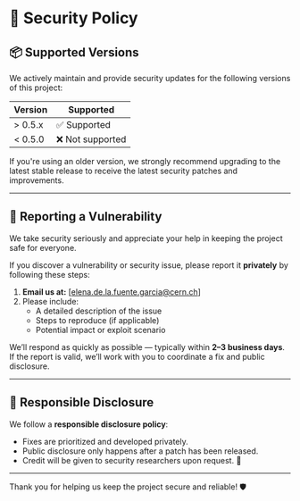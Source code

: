 # 🔐 Security Policy

## 📦 Supported Versions

We actively maintain and provide security updates for the following versions of this project:

| Version | Supported          |
|---------|--------------------|
| > 0.5.x   | ✅ Supported        |
| < 0.5.0   | ❌ Not supported    |

If you're using an older version, we strongly recommend upgrading to the latest stable release to receive the latest security patches and improvements.

---

## 📣 Reporting a Vulnerability

We take security seriously and appreciate your help in keeping the project safe for everyone.

If you discover a vulnerability or security issue, please report it **privately** by following these steps:

1. **Email us at:** [elena.de.la.fuente.garcia@cern.ch] 
2. Please include:
   - A detailed description of the issue
   - Steps to reproduce (if applicable)
   - Potential impact or exploit scenario

We’ll respond as quickly as possible — typically within **2–3 business days**. If the report is valid, we’ll work with you to coordinate a fix and public disclosure.

---

## 🤝 Responsible Disclosure

We follow a **responsible disclosure policy**:
- Fixes are prioritized and developed privately.
- Public disclosure only happens after a patch has been released.
- Credit will be given to security researchers upon request. 🙏

---

Thank you for helping us keep the project secure and reliable! 🛡️
